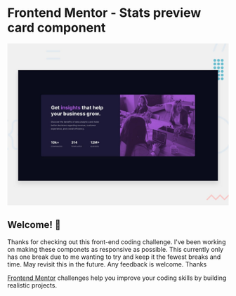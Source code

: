 # Frontend Mentor - Stats preview card component

![Design preview for the Stats preview card component coding challenge](./design/desktop-preview.jpg)

## Welcome! 👋

Thanks for checking out this front-end coding challenge. I've been working on making these componets as responsive as possible. This currently only has one break due to me wanting to try and keep it the fewest breaks and time. May revisit this in the future. Any feedback is welcome. Thanks

[Frontend Mentor](https://www.frontendmentor.io) challenges help you improve your coding skills by building realistic projects.